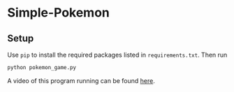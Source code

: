 # Simple-Pokemon

## Setup

Use `pip` to install the required packages listed in `requirements.txt`.
Then run

```bash
python pokemon_game.py
```

A video of this program running can be found [here](https://youtu.be/tdiLP3I7h7g).
